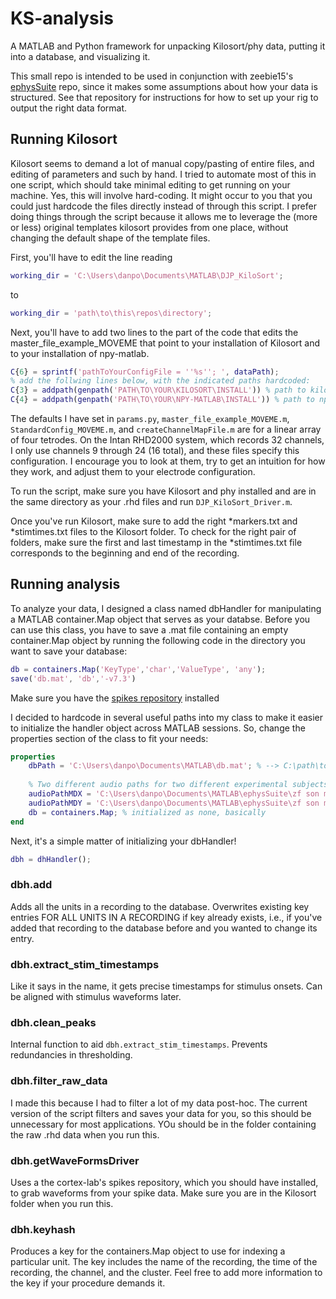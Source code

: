 # KS-analysis
A MATLAB and Python framework for unpacking Kilosort/phy data, putting it into a database, and visualizing it.

This small repo is intended to be used in conjunction with zeebie15's [ephysSuite](https://github.com/zeebie15/ephysSuite) repo, since it makes some assumptions about how your data is structured. See that repository for instructions for how to set up your rig to output the right data format.

## Running Kilosort
Kilosort seems to demand a lot of manual copy/pasting of entire files, and editing of parameters and such by hand. I tried to automate most of this in one script, which should take minimal editing to get running on your machine. Yes, this will involve hard-coding. It might occur to you that you could just hardcode the files directly instead of through this script. I prefer doing things through the script because it allows me to leverage the (more or less) original templates kilosort provides from one place, without changing the default shape of the template files.

First, you'll have to edit the line reading
```Matlab
working_dir = 'C:\Users\danpo\Documents\MATLAB\DJP_KiloSort';
```
to 

```Matlab
working_dir = 'path\to\this\repos\directory';
```

Next, you'll have to add two lines to the part of the code that edits the master_file_example_MOVEME that point to your installation of Kilosort and to your installation of npy-matlab.

```Matlab
C{6} = sprintf('pathToYourConfigFile = ''%s''; ', dataPath);
% add the follwing lines below, with the indicated paths hardcoded:
C{3} = addpath(genpath('PATH\TO\YOUR\KILOSORT\INSTALL')) % path to kilosort folder
C{4} = addpath(genpath('PATH\TO\YOUR\NPY-MATLAB\INSTALL')) % path to npy-matlab scripts
```

The defaults I have set in `params.py`, `master_file_example_MOVEME.m`, `StandardConfig_MOVEME.m`, and `createChannelMapFile.m` are for a linear array of four tetrodes. On the Intan RHD2000 system, which records 32 channels, I only use channels 9 through 24 (16 total), and these files specify this configuration. I encourage you to look at them, try to get an intuition for how they work, and adjust them to your electrode configuration.

To run the script, make sure you have Kilosort and phy installed and are in the same directory as your .rhd files and run `DJP_KiloSort_Driver.m`.

Once you've run Kilosort, make sure to add the right \*markers.txt and \*stimtimes.txt files to the Kilosort folder. To check for the right pair of folders, make sure the first and last timestamp in the \*stimtimes.txt file corresponds to the beginning and end of the recording.

## Running analysis
To analyze your data, I designed a class named dbHandler for manipulating a MATLAB container.Map object that serves as your databse. Before you can use this class, you have to save a .mat file containing an empty container.Map object by running the following code in the directory you want to save your database:

```Matlab
db = containers.Map('KeyType','char','ValueType', 'any');
save('db.mat', 'db','-v7.3')
```

Make sure you have the [spikes repository](https://github.com/cortex-lab/spikes/) installed

I decided to hardcode in several useful paths into my class to make it easier to initialize the handler object across MATLAB sessions. So, change the properties section of the class to fit your needs:

```Matlab
properties
    dbPath = 'C:\Users\danpo\Documents\MATLAB\db.mat'; % --> C:\path\to\your\db.mat
    
    % Two different audio paths for two different experimental subjects, mdx and mdy
    audioPathMDX = 'C:\Users\danpo\Documents\MATLAB\ephysSuite\zf son mdx';
    audioPathMDY = 'C:\Users\danpo\Documents\MATLAB\ephysSuite\zf son mdy';
    db = containers.Map; % initialized as none, basically
end
```

Next, it's a simple matter of initializing your dbHandler!

```Matlab
dbh = dhHandler();
```

### dbh.add
Adds all the units in a recording to the database. Overwrites existing key entries FOR ALL UNITS IN A RECORDING if key already exists, i.e., if you've added that recording to the database before and you wanted to change its entry.

### dbh.extract_stim_timestamps
Like it says in the name, it gets precise timestamps for stimulus onsets. Can be aligned with stimulus waveforms later.

### dbh.clean_peaks
Internal function to aid `dbh.extract_stim_timestamps`. Prevents redundancies in thresholding.

### dbh.filter_raw_data
I made this because I had to filter a lot of my data post-hoc. The current version of the script filters and saves your data for you, so this should be unnecessary for most applications. YOu should be in the folder containing the raw .rhd data when you run this.

### dbh.getWaveFormsDriver
Uses a the cortex-lab's spikes repository, which you should have installed, to grab waveforms from your spike data. Make sure you are in the Kilosort folder when you run this.

### dbh.keyhash
Produces a key for the containers.Map object to use for indexing a particular unit. The key includes the name of the recording, the time of the recording, the channel, and the cluster. Feel free to add more information to the key if your procedure demands it.
